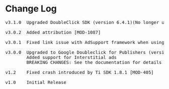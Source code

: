 # Change Log
<pre>
v3.1.0  Upgraded DoubleClick SDK (version 6.4.1)(No longer uses UDID) [MOD-1372]

v3.0.2  Added attribution [MOD-1087]

v3.0.1  Fixed link issue with AdSupport framework when using iOS SDK prior to 6.0

v3.0.0  Upgraded to Google Doubleclick for Publishers (version 6.2.1)
        Added support for Interstitial ads
        BREAKING CHANGES: See the documentation for details

v1.2	Fixed crash introduced by Ti SDK 1.8.1 [MOD-405]

v1.0    Initial Release
